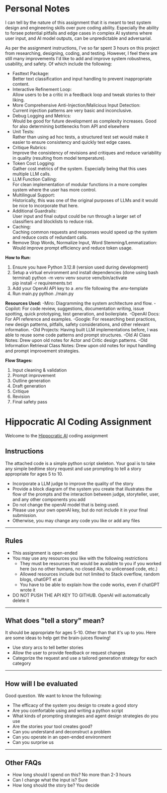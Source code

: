 # Personal Notes
I can tell by the nature of this assignment that it is meant to test system 
design and engineering skills over pure coding ability. Especially the ability
to forsee potential pitfalls and edge cases in complex AI systems where user
input, and AI model outputs, can be unpredictable and adversarial. 

As per the assignment instructions, I've so far spent 3 hours on this project
from researching, designing, coding, and testing. However, I feel there are 
still many improvements I'd like to add and improve system robustness, 
usability, and safety. Of which include the following: 

- Fasttext Package:  
   Better text classification and input handling to prevent inappropriate content.
- Interactive Refinement Loop:  
   Allow users to be a critic in a feedback loop and tweak stories to their liking.
- More Comprehensive Anti-Injection/Malicious Input Detection:  
   Current injection patterns are very basic and inconclusive.
- Debug Logging and Metrics:  
   Would be good for future development as complexity increases. Good for also determining bottlenecks from API and elsewhere
- Unit Tests:  
   Rather than using ad hoc tests, a structured test set would make it easier to ensure consistency and quickly test edge cases.
- Critique Rubrics:  
   Improve the consistency of revisions and critiques and reduce variability in quality (resulting from model temperature).
- Token Cost Logging:  
   Gather cost metrics of the system. Especially being that this uses multiple LLM calls.
- LLM Function Calling:  
   For clean implementation of modular functions in a more complex system where the user has more control.
- Multilingual Support:  
   Historically, this was one of the original purposes of LLMs and it would be nice to incorporate that here.
- Additional Guardrails:  
   User input and final output could be run through a larger set of classifiers and blocklists to reduce risk.
- Caching:  
   Caching common requests and responses would speed up the system and reduce costs of redundant calls.
- Remove Stop Words, Normalize Input, Word Stemming/Lemmatization:  
   Would improve prompt efficiency and reduce token usage.

**How to Run:**
1. Ensure you have Python 3.12.8 (version used during development)
2. Setup a virtual environment and install dependencies (done using bash terminal)
    python -m venv venv
    source venv/bin/activate  
    pip install -r requirements.txt
3. Add your OpenAI API key to a .env file following the .env-template
4. Run main.py
    python ./main.py
    
**Resources Used:**
-Miro: Diagramming the system architecture and flow.
-Copilot: For code review, suggestions, documentation writing, issue spotting, quick prototyping, test generation, and boilerplate. 
-OpenAI Docs: For API reference and examples.
-Google: For researching best practices, new design patterns, pitfalls, safety considerations, and other relevant information.
-Old Projects: Having built LLM implementations before, I was able to reuse some code patterns and prompt structures.
-Old AI Class Notes: Drew upon old notes for Actor and Critic design patterns.
-Old Information Retrieval Class Notes: Drew upon old notes for input handling and prompt improvement strategies.

**Flow Stages:**
1. Input cleaning & validation
2. Prompt improvement
3. Outline generation
4. Draft generation
5. Critique
6. Revision
7. Final safety pass

# Hippocratic AI Coding Assignment
Welcome to the [Hippocratic AI](https://www.hippocraticai.com) coding assignment

## Instructions
The attached code is a simple python script skeleton. Your goal is to take any simple bedtime story request and use prompting to tell a story appropriate for ages 5 to 10.
- Incorporate a LLM judge to improve the quality of the story
- Provide a block diagram of the system you create that illustrates the flow of the prompts and the interaction between judge, storyteller, user, and any other components you add
- Do not change the openAI model that is being used. 
- Please use your own openAI key, but do not include it in your final submission.
- Otherwise, you may change any code you like or add any files

---

## Rules
- This assignment is open-ended
- You may use any resources you like with the following restrictions
   - They must be resources that would be available to you if you worked here (so no other humans, no closed AIs, no unlicensed code, etc.)
   - Allowed resources include but not limited to Stack overflow, random blogs, chatGPT et al
   - You have to be able to explain how the code works, even if chatGPT wrote it
- DO NOT PUSH THE API KEY TO GITHUB. OpenAI will automatically delete it

---

## What does "tell a story" mean?
It should be appropriate for ages 5-10. Other than that it's up to you. Here are some ideas to help get the brain-juices flowing!
- Use story arcs to tell better stories
- Allow the user to provide feedback or request changes
- Categorize the request and use a tailored generation strategy for each category

---

## How will I be evaluated
Good question. We want to know the following:
- The efficacy of the system you design to create a good story
- Are you comfortable using and writing a python script
- What kinds of prompting strategies and agent design strategies do you use
- Are the stories your tool creates good?
- Can you understand and deconstruct a problem
- Can you operate in an open-ended environment
- Can you surprise us

---

## Other FAQs
- How long should I spend on this? 
No more than 2-3 hours
- Can I change what the input is? 
Sure
- How long should the story be?
You decide